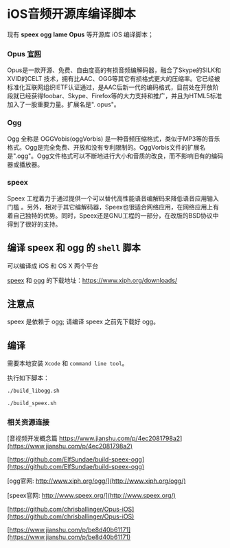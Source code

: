 # iOS音频开源库编译脚本

现有 **speex**     **ogg**   **lame**  **Opus** 等开源库 iOS 编译脚本；


### Opus [官网](http://www.opus-codec.org/)

Opus是一款开源、免费、自由度高的有损音频编解码器，融合了Skype的SILK和XVID的CELT 技术，拥有比AAC、OGG等其它有损格式更大的压缩率。它已经被标准化互联网组织IETF认证通过，是AAC后新一代的编码格式，目前处在开放阶段就已经获得foobar、Skype、Firefox等的大力支持和推广，并且为HTML5标准加入了一股重要力量。扩展名是". opus"。

### Ogg

Ogg 全称是 OGGVobis(oggVorbis) 是一种音频压缩格式，类似于MP3等的音乐格式。Ogg是完全免费、开放和没有专利限制的。OggVorbis文件的扩展名是".ogg"。Ogg文件格式可以不断地进行大小和音质的改良，而不影响旧有的编码器或播放器。

### speex

Speex 工程着力于通过提供一个可以替代高性能语音编解码来降低语音应用输入门槛 。另外，相对于其它编解码器，Speex也很适合网络应用，在网络应用上有着自己独特的优势。同时，Speex还是GNU工程的一部分，在改版的BSD协议中得到了很好的支持。


## 编译 **speex** 和 **ogg** 的 `shell` 脚本

可以编译成 iOS 和 OS X 两个平台

[speex](https://www.xiph.org/downloads/) 和 [ogg](https://www.xiph.org/downloads/) 的下载地址：https://www.xiph.org/downloads/


## 注意点
speex 是依赖于 ogg; 请编译 speex 之前先下载好 ogg。


## 编译

需要本地安装 `Xcode` 和 `command line tool`。

执行如下脚本：

```sh
./build_libogg.sh

./build_speex.sh

```

### 相关资源连接
[音视频开发概念篇 https://www.jianshu.com/p/4ec2081798a2](https://www.jianshu.com/p/4ec2081798a2)

[https://github.com/ElfSundae/build-speex-ogg](https://github.com/ElfSundae/build-speex-ogg)

[ogg官网: http://www.xiph.org/ogg/](http://www.xiph.org/ogg/)

[speex官网: http://www.speex.org/](http://www.speex.org/)

[https://github.com/chrisballinger/Opus-iOS](https://github.com/chrisballinger/Opus-iOS)

[https://www.jianshu.com/p/be8d40b61171](https://www.jianshu.com/p/be8d40b61171)